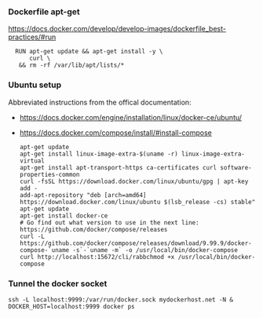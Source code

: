 ### Dockerfile apt-get

https://docs.docker.com/develop/develop-images/dockerfile_best-practices/#run

      RUN apt-get update && apt-get install -y \
          curl \
       && rm -rf /var/lib/apt/lists/*
 
### Ubuntu setup

Abbreviated instructions from the offical documentation:

- https://docs.docker.com/engine/installation/linux/docker-ce/ubuntu/
- https://docs.docker.com/compose/install/#install-compose

      apt-get update
      apt-get install linux-image-extra-$(uname -r) linux-image-extra-virtual
      apt-get install apt-transport-https ca-certificates curl software-properties-common
      curl -fsSL https://download.docker.com/linux/ubuntu/gpg | apt-key add -
      add-apt-repository "deb [arch=amd64] https://download.docker.com/linux/ubuntu $(lsb_release -cs) stable"
      apt-get update
      apt-get install docker-ce
      # Go find out what version to use in the next line: https://github.com/docker/compose/releases
      curl -L https://github.com/docker/compose/releases/download/9.99.9/docker-compose-`uname -s`-`uname -m` -o /usr/local/bin/docker-compose
      curl http://localhost:15672/cli/rabbchmod +x /usr/local/bin/docker-compose

### Tunnel the docker socket

    ssh -L localhost:9999:/var/run/docker.sock mydockerhost.net -N &
    DOCKER_HOST=localhost:9999 docker ps
